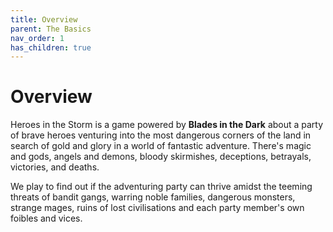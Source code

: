 ```yaml
---
title: Overview
parent: The Basics
nav_order: 1
has_children: true
---
```


# Overview
Heroes in the Storm is a game powered by **Blades in the Dark** about a party of brave heroes venturing into the most dangerous corners of the land in search of gold and glory in a world of fantastic adventure. There's magic and gods, angels and demons, bloody skirmishes, deceptions, betrayals, victories, and deaths.

We play to find out if the adventuring party can thrive amidst the teeming threats of bandit gangs, warring noble families, dangerous monsters, strange mages, ruins of lost civilisations and each party member's own foibles and vices.
